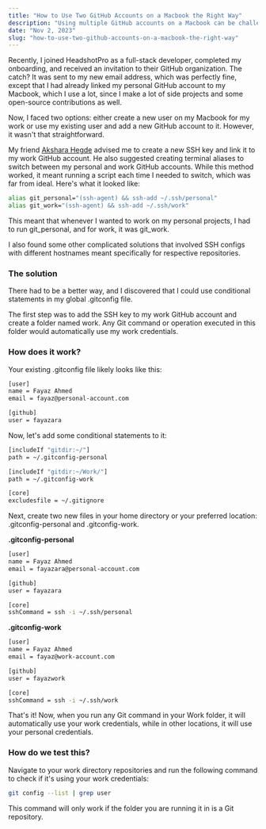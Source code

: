 ```yaml
---
title: "How to Use Two GitHub Accounts on a Macbook the Right Way"
description: "Using multiple GitHub accounts on a Macbook can be challenging, but there's a way to do it correctly."
date: "Nov 2, 2023"
slug: "how-to-use-two-github-accounts-on-a-macbook-the-right-way"
---
```


Recently, I joined HeadshotPro as a full-stack developer, completed my onboarding, and received an invitation to their GitHub organization. The catch? It was sent to my new email address, which was perfectly fine, except that I had already linked my personal GitHub account to my Macbook, which I use a lot, since I make a lot of side projects and some open-source contributions as well.

Now, I faced two options: either create a new user on my Macbook for my work or use my existing user and add a new GitHub account to it. However, it wasn't that straightforward.

My friend [Akshara Hegde](https://twitter.com/akshara_dev) advised me to create a new SSH key and link it to my work GitHub account. He also suggested creating terminal aliases to switch between my personal and work GitHub accounts. While this method worked, it meant running a script each time I needed to switch, which was far from ideal. Here's what it looked like:

```bash
alias git_personal="(ssh-agent) && ssh-add ~/.ssh/personal"
alias git_work="(ssh-agent) && ssh-add ~/.ssh/work"
```

This meant that whenever I wanted to work on my personal projects, I had to run git_personal, and for work, it was git_work.

I also found some other complicated solutions that involved SSH configs with different hostnames meant specifically for respective repositories.

### The solution

There had to be a better way, and I discovered that I could use conditional statements in my global .gitconfig file.

The first step was to add the SSH key to my work GitHub account and create a folder named work. Any Git command or operation executed in this folder would automatically use my work credentials.

### How does it work?

Your existing .gitconfig file likely looks like this:

```bash
[user]
name = Fayaz Ahmed
email = fayaz@personal-account.com

[github]
user = fayazara
```

Now, let's add some conditional statements to it:

```bash
[includeIf "gitdir:~/"]
path = ~/.gitconfig-personal

[includeIf "gitdir:~/Work/"]
path = ~/.gitconfig-work

[core]
excludesfile = ~/.gitignore
```

Next, create two new files in your home directory or your preferred location: .gitconfig-personal and .gitconfig-work.

**.gitconfig-personal**

```bash
[user]
name = Fayaz Ahmed
email = fayazara@personal-account.com

[github]
user = fayazara

[core]
sshCommand = ssh -i ~/.ssh/personal
```

**.gitconfig-work**

```bash
[user]
name = Fayaz Ahmed
email = fayaz@work-account.com

[github]
user = fayazwork

[core]
sshCommand = ssh -i ~/.ssh/work
```

That's it! Now, when you run any Git command in your Work folder, it will automatically use your work credentials, while in other locations, it will use your personal credentials.

### How do we test this?

Navigate to your work directory repositories and run the following command to check if it's using your work credentials:

```bash
git config --list | grep user
```

This command will only work if the folder you are running it in is a Git repository.
